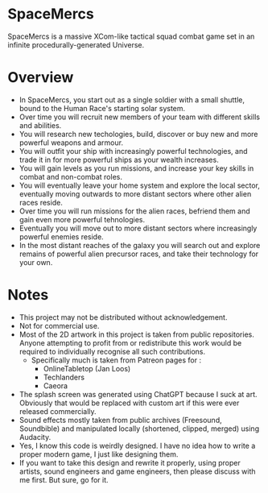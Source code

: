 # SpaceMercs

SpaceMercs is a massive XCom-like tactical squad combat game set in an infinite procedurally-generated Universe.

# Overview

- In SpaceMercs, you start out as a single soldier with a small shuttle, bound to the Human Race's starting solar system.
- Over time you will recruit new members of your team with different skills and abilities.
- You will research new techologies, build, discover or buy new and more powerful weapons and armour.
- You will outfit your ship with increasingly powerful technologies, and trade it in for more powerful ships as your wealth increases.
- You will gain levels as you run missions, and increase your key skills in combat and non-combat roles.
- You will eventually leave your home system and explore the local sector, eventually moving outwards to more distant sectors where other alien races reside.
- Over time you will run missions for the alien races, befriend them and gain even more powerful tehnologies.
- Eventually you will move out to more distant sectors where increasingly powerful enemies reside.
- In the most distant reaches of the galaxy you will search out and explore remains of powerful alien precursor races, and take their technology for your own.

# Notes

- This project may not be distributed without acknowledgement.
- Not for commercial use.
- Most of the 2D artwork in this project is taken from public repositories. Anyone attempting to profit from or redistribute this work would be required to individually recognise all such contributions.
  - Specifically much is taken from Patreon pages for :
    - OnlineTabletop (Jan Loos)
    - Techlanders
    - Caeora
- The splash screen was generated using ChatGPT because I suck at art. Obviously that would be replaced with custom art if this were ever released commercially.
- Sound effects mostly taken from public archives (Freesound, Soundbible) and manipulated locally (shortened, clipped, merged) using Audacity.
- Yes, I know this code is weirdly designed. I have no idea how to write a proper modern game, I just like designing them.
- If you want to take this design and rewrite it properly, using proper artists, sound engineers and game engineers, then please discuss with me first. But sure, go for it.
